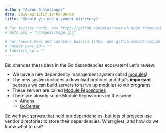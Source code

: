 ```yaml
---
author: "Aaron Schlesinger"
date: 2019-02-12T17:18:08-08:00
title: 'Should you use a vendor directory?'

# For twitter cards, see https://github.com/mtn/cocoa-eh-hugo-theme/wiki/Twitter-cards
# meta_img = "/images/image.jpg"

# For hacker news and lobsters builtin links, see github.com/mtn/cocoa-eh-hugo-theme/wiki/Social-Links
# hacker_news_id = ""
# lobsters_id = ""
---
```


Big changes these days in the Go dependencies ecosystem! Let's review:

- We have a new dependency management system called [modules](https://blog.golang.org/modules2019)!
- The new system includes a download protocol and that's **important** because we can build servers to serve up modules to our programs
- These servers are called [Module Repositories](https://jfrog.com/blog/naming-is-hard-the-quest-for-the-right-name-for-go-module-repository/)
- There are already some Module Repositories on the scene:
  - [Athens](https://docs.gomods.io)
  - [GoCenter](https://gocenter.jfrog.com)

So we have servers that hold our dependencies, but lots of projects use vendor directories to store their dependencies. What gives, and how do we know what to use?
